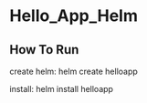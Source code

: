 # Hello_App_Helm

## How To Run
create helm:
 helm create helloapp

 install:
 helm install <name> helloapp


    